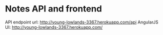 Notes API and frontend
=====

API endpoint url: http://young-lowlands-3367.herokuapp.com/api
AngularJS UI: http://young-lowlands-3367.herokuapp.com/
